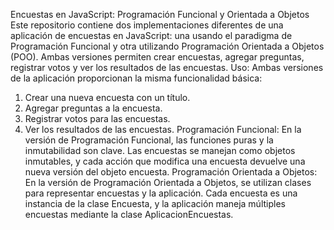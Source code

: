 Encuestas en JavaScript: Programación Funcional y Orientada a Objetos
Este repositorio contiene dos implementaciones diferentes de una aplicación de encuestas en JavaScript: 
una usando el paradigma de Programación Funcional y otra utilizando Programación Orientada a Objetos (POO). Ambas versiones permiten crear encuestas, agregar preguntas, registrar votos y ver los resultados de las encuestas.
Uso: Ambas versiones de la aplicación proporcionan la misma funcionalidad básica:
1. Crear una nueva encuesta con un título.
2. Agregar preguntas a la encuesta.
3. Registrar votos para las encuestas.
4. Ver los resultados de las encuestas.
Programación Funcional: En la versión de Programación Funcional, las funciones puras y la inmutabilidad son clave. Las encuestas se manejan como objetos inmutables, y cada acción que modifica una encuesta devuelve una nueva versión del objeto encuesta.
Programación Orientada a Objetos: En la versión de Programación Orientada a Objetos, se utilizan clases para representar encuestas y la aplicación. Cada encuesta es una instancia de la clase Encuesta, y la aplicación maneja múltiples encuestas mediante la clase AplicacionEncuestas.
